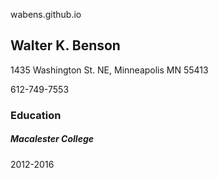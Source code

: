 wabens.github.io
<head>
<link rel="stylesheet" href="https://maxcdn.bootstrapcdn.com/bootstrap/3.3.7/css/bootstrap.min.css" integrity="sha384-BVYiiSIFeK1dGmJRAkycuHAHRg32OmUcww7on3RYdg4Va+PmSTsz/K68vbdEjh4u" crossorigin="anonymous">
</head>
<html>
  <body>
    <section>
      <h1>Walter K. Benson</h1>
      <p>1435 Washington St. NE, Minneapolis MN 55413</p>
      <p>612-749-7553</p>
    </section>
   
   <section>
      <h3>Education</h3>
      <div class="row">
        <h5 class = "col-sm-8">Macalester College</h5>
        <p class = "col-sm-2">2012-2016</p>
      </div>
   </section>
  </body>
</html>
